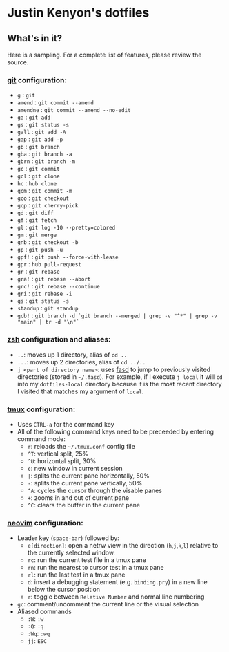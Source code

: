 Justin Kenyon's dotfiles
===============


What's in it?
-------------
Here is a sampling. For a complete list of features, please review the source.

### [git](http://git-scm.com/) configuration:
  - `g` : `git`
  - `amend` : `git commit --amend`
  - `amendne` : `git commit --amend --no-edit`
  - `ga` : `git add`
  - `gs` : `git status -s`
  - `gall` : `git add -A`
  - `gap` : `git add -p`
  - `gb` : `git branch`
  - `gba` : `git branch -a`
  - `gbrn` : `git branch -m`
  - `gc` : `git commit`
  - `gcl` : `git clone`
  - `hc` : `hub clone`
  - `gcm` : `git commit -m`
  - `gco` : `git checkout`
  - `gcp` : `git cherry-pick`
  - `gd` : `git diff`
  - `gf` : `git fetch`
  - `gl` : `git log -10 --pretty=colored`
  - `gm` : `git merge`
  - `gnb` : `git checkout -b`
  - `gp` : `git push -u`
  - `gpf!` : `git push --force-with-lease`
  - `gpr` : `hub pull-request`
  - `gr` : `git rebase`
  - `gra!` : `git rebase --abort`
  - `grc!` : `git rebase --continue`
  - `gri` : `git rebase -i`
  - `gs` : `git status -s`
  - `standup` : `git standup`
  - `gcb!` : ``git branch -d `git branch --merged | grep -v "^*" | grep -v "main" | tr -d "\n"` ``

### [zsh](http://zsh.sourceforge.net/FAQ/zshfaq01.html) configuration and aliases:
  * `..`: moves up 1 directory, alias of `cd ..`
  * `...`: moves up 2 directories, alias of `cd ../..`
  * `j <part of directory name>`: uses [fasd](https://github.com/clvv/fasd) to
    jump to previously visited directories (stored in `~/.fasd`). For example,
    if I execute `j local` it will `cd` into my `dotfiles-local` directory
    because it is the most recent directory I visited that matches my argument
    of `local`.

### [tmux](http://tmux.sourceforge.net/) configuration:
  * Uses `CTRL-a` for the command key
  * All of the following command keys need to be preceeded by entering command
    mode:
    - `r`: reloads the `~/.tmux.conf` config file
    - `^T`: vertical split, 25%
    - `^U`: horizontal split, 30%
    - `c`: new window in current session
    - `|`: splits the current pane horizontally, 50%
    - `-`: splits the current pane vertically, 50%
    - `^A`: cycles the cursor through the visable panes
    - `+`: zooms in and out of current pane
    - `^C`: clears the buffer in the current pane

### [neovim](http://neovim.io/) configuration:
  * Leader key (`space-bar`) followed by:
    - `e[direction]`: open a netrw view in the direction (`h`,`j`,`k`,`l`)
    relative to the currently selected window.
    - `rc`: run the current test file in a tmux pane
    - `rn`: run the nearest to cursor test in a tmux pane
    - `rl`: run the last test in a tmux pane
    - `d`: insert a debugging statement (e.g. `binding.pry`) in a new line below the cursor position
    - `r`: toggle between `Relative Number` and normal line numbering
  * `gc`: comment/uncomment the current line or the visual selection
  * Aliased commands
    - `:W`: `:w`
    - `:Q`: `:q`
    - `:Wq`: `:wq`
    - `jj`: `ESC`
